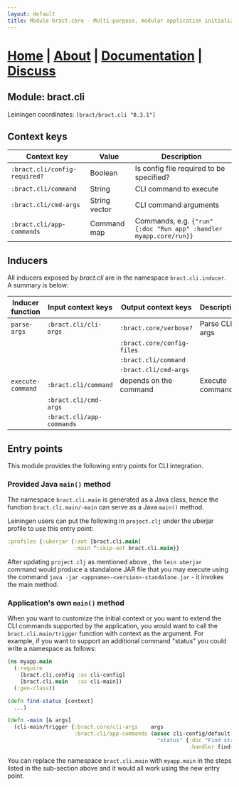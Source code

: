 ```yaml
---
layout: default
title: Module bract.core - Multi-purpose, modular application initialization framework for Clojure
---
```

# [Home](/)    |    [About](/about.html)    |    [Documentation](/documentation.html)    |    [Discuss](/discuss.html)

## Module: bract.cli

Leiningen coordinates: `[bract/bract.cli "0.3.1"]`


## Context keys

| Context key                   | Value         | Description |
|-------------------------------|---------------|-------------|
| `:bract.cli/config-required?` | Boolean       | Is config file required to be specified? |
| `:bract.cli/command`          | String        | CLI command to execute |
| `:bract.cli/cmd-args`         | String vector | CLI command arguments  |
| `:bract.cli/app-commands`     | Command map   | Commands, e.g. `{"run" {:doc "Run app" :handler myapp.core/run}}` |


## Inducers

All inducers exposed by _bract.cli_ are in the namespace `bract.cli.inducer`. A summary is below:

| Inducer function  | Input context keys        | Output context keys        | Description |
|-------------------|---------------------------|----------------------------|-------------|
| `parse-args`      | `:bract.cli/cli-args`     | `:bract.core/verbose?`     | Parse CLI args  |
|                   |                           | `:bract.core/config-files` |                 |
|                   |                           | `:bract.cli/command`       |                 |
|                   |                           | `:bract.cli/cmd-args`      |                 |
| `execute-command` | `:bract.cli/command`      | depends on the command     | Execute command |
|                   | `:bract.cli/cmd-args`     |                            |                 |
|                   | `:bract.cli/app-commands` |                            |                 |


## Entry points

This module provides the following entry points for CLI integration.


### Provided Java `main()` method

The namespace `bract.cli.main` is generated as a Java class, hence the function `bract.cli.main/-main` can serve as a
Java `main()` method.

Leiningen users can put the following in `project.clj` under the uberjar profile to use this entry point:

```clojure
:profiles {:uberjar {:aot [bract.cli.main]
                     :main ^:skip-aot bract.cli.main}}
```

After updating `project.clj` as mentioned above , the `lein uberjar` command would produce a standalone JAR file that
you may execute using the command `java -jar <appname>-<version>-standalone.jar` - it invokes the main method.


### Application's own `main()` method

When you want to customize the initial context or you want to extend the CLI commands supported by the application,
you would want to call the `bract.cli.main/trigger` function with context as the argument. For example, if you want to
support an additional command "status" you could write a namespace as follows:


```clojure
(ns myapp.main
  (:require
    [bract.cli.config :as cli-config]
    [bract.cli.main   :as cli-main])
  (:gen-class))

(defn find-status [context]
  ...)

(defn -main [& args]
  (cli-main/trigger {:bract.core/cli-args    args
                     :bract.cli/app-commands (assoc cli-config/default-commands
                                               "status" {:doc "Find status of XYZ"
                                                         :handler find-status})}))
```
  
You can replace the namespace `bract.cli.main` with `myapp.main` in the steps listed in the sub-section above and it
would all work using the new entry point.
